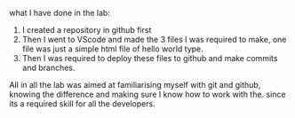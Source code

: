 what I have done in the lab:
1. I created a repository in github first
2. Then I went to VScode and made the 3 files I was required to make, one file was just a simple html file of hello world type.
3. Then I was required to deploy these files to github and make commits and branches.

All in all the lab was aimed at familiarising myself with git and github, knowing the difference and making sure I know how to work with the.
since its a required skill for all the developers.

